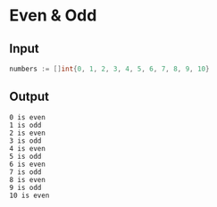 # Even & Odd
## Input

```go
numbers := []int{0, 1, 2, 3, 4, 5, 6, 7, 8, 9, 10}
```

## Output

```
0 is even
1 is odd
2 is even
3 is odd
4 is even
5 is odd
6 is even
7 is odd
8 is even
9 is odd
10 is even
```

